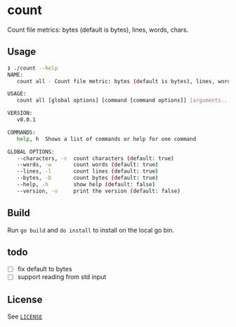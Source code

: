 # count

Count file metrics: bytes (default is bytes), lines, words, chars.

## Usage

```bash
❯ ./count --help
NAME:
   count all - Count file metric: bytes (default is bytes), lines, words, chars.

USAGE:
   count all [global options] [command [command options]] [arguments...]

VERSION:
   v0.0.1

COMMANDS:
   help, h  Shows a list of commands or help for one command

GLOBAL OPTIONS:
   --characters, -c  count characters (default: true)
   --words, -w       count words (default: true)
   --lines, -l       count lines (default: true)
   --bytes, -b       count bytes (default: true)
   --help, -h        show help (default: false)
   --version, -v     print the version (default: false)
```

## Build

Run `go build` and `do install` to install on the local go bin.

## todo

- [ ] fix default to bytes
- [ ] support reading from std input

## License

See [`LICENSE`](./LICENSE)
